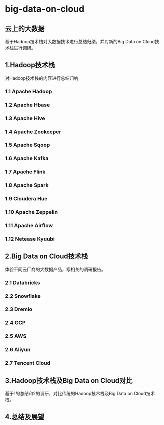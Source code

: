 # big-data-on-cloud
## 云上的大数据

基于Hadoop技术栈对大数据技术进行总结归纳，并对新的Big Data on Cloud技术栈进行调研。

## 1.Hadoop技术栈

对Hadoop技术栈的内容进行总结归纳

### 1.1 Apache Hadoop

### 1.2 Apache Hbase

### 1.3 Apache Hive

### 1.4 Apache Zookeeper

### 1.5 Apache Sqoop

### 1.6 Apache Kafka

### 1.7 Apache Flink

### 1.8 Apache Spark

### 1.9 Cloudera Hue

### 1.10 Apache Zeppelin

### 1.11 Apache Airflow

### 1.12 Netease Kyuubi

## 2.Big Data on Cloud技术栈

体验不同云厂商的大数据产品，写相关的调研报告。

### 2.1 Databricks

### 2.2 Snowflake

### 2.3 Dremio

### 2.4 GCP

### 2.5 AWS

### 2.6 Aliyun

### 2.7 Tencent Cloud

## 3.Hadoop技术栈及Big Data on Cloud对比

基于1的总结和2的调研，对比传统的Hadoop技术栈及Big Data on Cloud技术栈。

## 4.总结及展望
